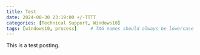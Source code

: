 ```yaml
---
title: Test
date: 2024-08-30 23:19:00 +/-TTTT
categories: [Technical Support, Windows10]
tags: [windows10, process]     # TAG names should always be lowercase
---
```


This is a test posting.
